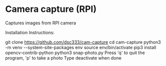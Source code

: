 # Camera capture (RPI)
Captures images from RPI camera

Installation Instructions:

git clone https://github.com/dsc333/cam-capture
cd cam-capture
python3 -m venv --system-site-packages env
source env/bin/activate
pip3 install opencv-contrib-python
python3 snap-photo.py 
Press 'q' to quit the program, 'p' to take a photo
Type deactivate when done
